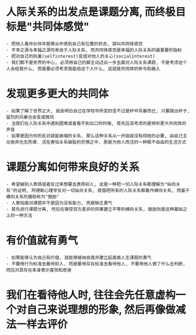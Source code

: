 # 人际关系的出发点是课题分离, 而终极目标是"共同体感觉"
    - 把他人看作伙伴并能够从中感到自己有位置的状态, 就叫共同体感觉
    - 不幸之源与幸福之源均来自于人际关系, 而共同体感觉是幸福的人际关系的最重要的指标
    - 把对自己的执着(selfinterest)变成对他人的关心(socialinterest)
    - 我们都不是世界的中心, 必须用自己的脚主动迈出一步去面对人际关系课题, 不是考虑这个人会给我什么, 而是要必须考虑我能给这个人什么, 这就是共同体的参与和融入

# 发现更多更大的共同体
    - 如果了解了世界之大, 就会明白自己在学校中所受的苦不过是杯中风暴而已, 只要跳出杯子, 猛烈的风暴也会变成微风
    - 当我们在人际关系中遇到困难或者看不到出口的时候, 首先应该考虑的是倾听更大共同体的声音
    - 如果是因为你的反对就能崩塌的关系, 那么这种关系从一开始就没有缔结的必要, 由自己主动舍弃也无所谓. 活在害怕关系破裂的恐惧之中, 那是为他人而活的一种极不自由的生活方式

# 课题分离如何带来良好的关系
    - 希望被别人表扬或者反过来想要去表扬别人, 这是一种把一切人际关系都理解为"纵向关系"的证明, 阿德勒心理学反对一切纵向关系, 提倡把所有的人际关系都看作横向关系, 而基于横向关系的援助称为"鼓励"
    - 人害怕面对课题并不是因为没有能力, 而是缺乏勇气
    - 首先进行课题分离, 然后在接受双方差异的同事建立平等的横向关系, 鼓励则是这种基础之上的一种方法

# 有价值就有勇气
    - 如果能够认为自己有价值, 就能够接纳自我并建立起直面人生课题的勇气
    - 不要用行为标准去看待别人, 而是要用存在标准去看待他人, 不要用他人做了什么去判断, 而应对其存在本身表示喜悦和感谢

# 我们在看待他人时, 往往会先任意虚构一个对自己来说理想的形象, 然后再像做减法一样去评价

